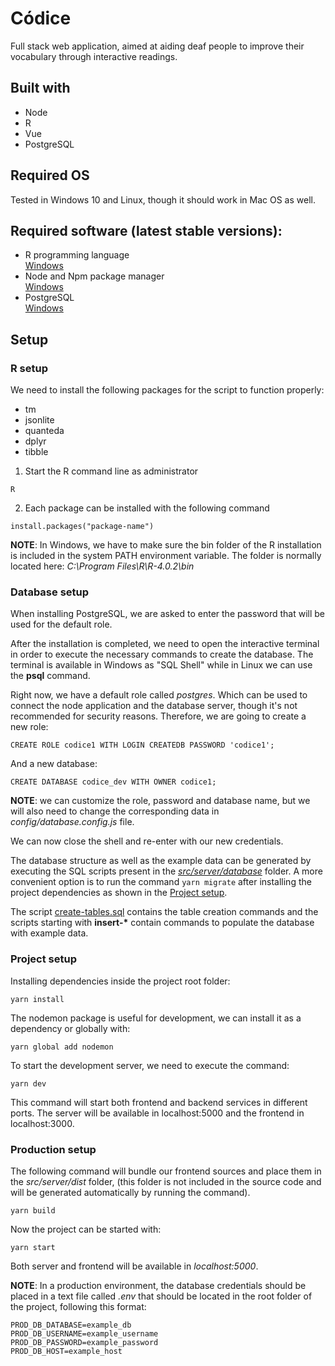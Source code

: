 # Códice

Full stack web application, aimed at aiding deaf people to improve their vocabulary through interactive readings.

## Built with

- Node
- R
- Vue
- PostgreSQL

## Required OS

Tested in Windows 10 and Linux, though it should work in Mac OS as well.

## Required software (latest stable versions):

- R programming language  
  [Windows](https://cloud.r-project.org/bin/windows/base/R-4.0.2-win.exe)
- Node and Npm package manager  
  [Windows](https://nodejs.org/dist/v12.18.4/node-v12.18.4-x64.msi)
- PostgreSQL  
  [Windows](https://www.enterprisedb.com/downloads/postgres-postgresql-downloads)

## Setup

### R setup

We need to install the following packages for the script to function properly:

- tm
- jsonlite
- quanteda
- dplyr
- tibble

1. Start the R command line as administrator

```
R
```

2. Each package can be installed with the following command

```
install.packages("package-name")
```

**NOTE**: In Windows, we have to make sure the bin folder of the R installation is included in the system PATH environment variable.
The folder is normally located here: _C:\Program Files\R\R-4.0.2\bin_

### Database setup

When installing PostgreSQL, we are asked to enter the password that will be used for the default role.

After the installation is completed, we need to open the interactive terminal in order to execute the necessary commands to create the database. The terminal is available in Windows as "SQL Shell" while in Linux we can use the **psql** command.

Right now, we have a default role called _postgres_. Which can be used to connect the node application and the database server, though it's not recommended for security reasons.
Therefore, we are going to create a new role:

```
CREATE ROLE codice1 WITH LOGIN CREATEDB PASSWORD 'codice1';
```

And a new database:

```
CREATE DATABASE codice_dev WITH OWNER codice1;
```

**NOTE**: we can customize the role, password and database name, but we will also need to change the corresponding data in _config/database.config.js_ file.

We can now close the shell and re-enter with our new credentials.

The database structure as well as the example data can be generated by executing the SQL scripts present in the [_src/server/database_](./src/server/database) folder. A more convenient option is to run the command `yarn migrate` after installing the project dependencies as shown in the [Project setup](#project-setup).

The script [create-tables.sql](./src/server/database/create-tables.sql) contains the table creation commands and the scripts starting with **insert-\*** contain commands to populate the database with example data.

### Project setup

Installing dependencies inside the project root folder:

```
yarn install
```

The nodemon package is useful for development, we can install it as a dependency or globally with:

```
yarn global add nodemon
```

To start the development server, we need to execute the command:

```
yarn dev
```

This command will start both frontend and backend services in different ports. The server will be available in localhost:5000 and the frontend in localhost:3000.

### Production setup

The following command will bundle our frontend sources and place them in the _src/server/dist_ folder, (this folder is not included in the source code and will be generated automatically by running the command).

```
yarn build
```

Now the project can be started with:

```
yarn start
```

Both server and frontend will be available in _localhost:5000_.

**NOTE**: In a production environment, the database credentials should be placed in a text file called _.env_
that should be located in the root folder of the project, following this format:

```
PROD_DB_DATABASE=example_db
PROD_DB_USERNAME=example_username
PROD_DB_PASSWORD=example_password
PROD_DB_HOST=example_host
```
